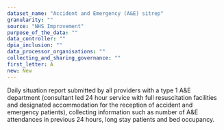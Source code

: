```yaml
---
dataset_name: "Accident and Emergency (A&E) sitrep"
granularity: ""
source: "NHS Improvement"
purpose_of_the_data: ""
data_controller: ""
dpia_inclusion: ""
data_processor_organisations: ""
collecting_and_sharing_governance: ""
first_letter: A
new: New
---
```

Daily situation report submitted by all providers with a type 1 A&E department (consultant led 24 hour service with full resuscitation facilities and designated accommodation for the reception of accident and emergency patients), collecting information such as number of A&E attendances in previous 24 hours, long stay patients and bed occupancy.